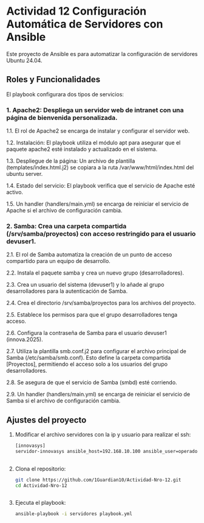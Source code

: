 # Actividad 12 Configuración Automática de Servidores con Ansible
Este proyecto de Ansible es para automatizar la configuración de servidores Ubuntu 24.04.

## Roles y Funcionalidades
   El playbook configurara dos tipos de servicios:
   
   ### 1. Apache2: Despliega un servidor web de intranet con una página de bienvenida personalizada.
   
   1.1. El rol de Apache2 se encarga de instalar y configurar el servidor web.
   
   1.2. Instalación: El playbook utiliza el módulo apt para asegurar que el paquete apache2 esté instalado y actualizado en el sistema.
   
   1.3. Despliegue de la página: Un archivo de plantilla (templates/index.html.j2) se copiara a la ruta /var/www/html/index.html del ubuntu server.
   
   1.4. Estado del servicio: El playbook verifica que el servicio de Apache esté activo.

   1.5. Un handler (handlers/main.yml) se encarga de reiniciar el servicio de Apache si el archivo de configuración cambia.
   
   ### 2. Samba: Crea una carpeta compartida (/srv/samba/proyectos) con acceso restringido para el usuario devuser1.

   2.1. El rol de Samba automatiza la creación de un punto de acceso compartido para un equipo de desarrollo.
   
   2.2. Instala el paquete samba y crea un nuevo grupo (desarrolladores).
   
   2.3. Crea un usuario del sistema (devuser1) y lo añade al grupo desarrolladores para la autenticación de Samba.
   
   2.4. Crea el directorio /srv/samba/proyectos para los archivos del proyecto.
   
   2.5. Establece los permisos para que el grupo desarrolladores tenga acceso.
   
   2.6. Configura la contraseña de Samba para el usuario devuser1 (innova.2025).
   
   2.7. Utiliza la plantilla smb.conf.j2 para configurar el archivo principal de Samba (/etc/samba/smb.conf). Esto define la carpeta compartida [Proyectos], permitiendo el acceso solo a los usuarios del grupo desarrolladores.
   
   2.8. Se asegura de que el servicio de Samba (smbd) esté corriendo.
   
   2.9. Un handler (handlers/main.yml) se encarga de reiniciar el servicio de Samba si el archivo de configuración cambia.

## Ajustes del proyecto

   1. Modificar el archivo servidores con la ip y usuario para realizar el ssh:
      ```bash
      [innovasys]
      servidor-innovasys ansible_host=192.168.10.100 ansible_user=operador
   
   2. Clona el repositorio:
      ```bash
      git clone https://github.com/1Guardian10/Actividad-Nro-12.git
      cd Actividad-Nro-12
   
   3. Ejecuta el playbook:
      ```bash
      ansible-playbook -i servidores playbook.yml

